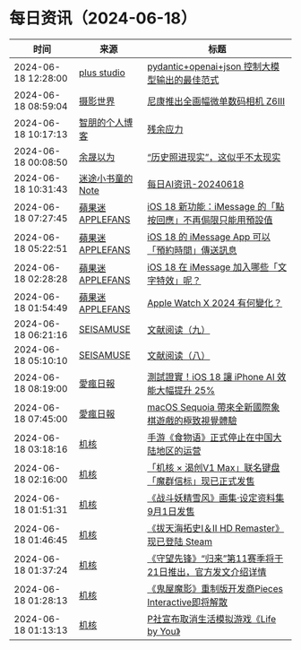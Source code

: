 ﻿# 每日资讯（2024-06-18）

|时间|来源|标题|
|---|---|---|
|2024-06-18 12:28:00|[plus studio](https://studyinglover.com/atom.xml)|[pydantic+openai+json 控制大模型输出的最佳范式](https://studyinglover.com/2024/06/18/pydantic+openai+json:%20%E6%8E%A7%E5%88%B6%E5%A4%A7%E6%A8%A1%E5%9E%8B%E8%BE%93%E5%87%BA%E7%9A%84%E6%9C%80%E4%BD%B3%E8%8C%83%E5%BC%8F/)|
|2024-06-18 08:59:04|[摄影世界](https://feedx.net/rss/photoworld.xml)|[尼康推出全画幅微单数码相机 Z6Ⅲ](https://www.photoworld.com.cn/post/177038)|
|2024-06-18 10:17:13|[智朋的个人博客](https://coffeelize.top/atom.xml)|[残余应力](https://coffeelize.top/posts/24061818.html)|
|2024-06-18 00:08:50|[余晟以为](https://feedpress.me/wx-yurii-says)|[“历史照进现实”，这似乎不太现实](http://mp.weixin.qq.com/s?__biz=MzA3MDMwOTcwMg%3D%3D&mid=2650009963&idx=1&sn=20d216778548b5812c254f791b902a2f)|
|2024-06-18 10:31:43|[迷途小书童的Note](https://xugaoxiang.com/feed)|[每日AI资讯-20240618](https://xugaoxiang.com/2024/06/18/ai-daily-20240618/)|
|2024-06-18 07:27:45|[蘋果迷 APPLEFANS](https://applefans.today/feed/)|[iOS 18 新功能：iMessage 的「點按回應」不再侷限只能用預設值](https://applefans.today/2024-06-ios18-imessage-tapback-features/)|
|2024-06-18 05:22:51|[蘋果迷 APPLEFANS](https://applefans.today/feed/)|[iOS 18 的 iMessage App 可以「預約時間」傳送訊息](https://applefans.today/2024-06-ios-18-imessage-send-later/)|
|2024-06-18 02:28:28|[蘋果迷 APPLEFANS](https://applefans.today/feed/)|[iOS 18 在 iMessage 加入哪些「文字特效」呢？](https://applefans.today/2024-06-ios18-imessage-allnew-ways-to-play-with-text/)|
|2024-06-18 01:54:49|[蘋果迷 APPLEFANS](https://applefans.today/feed/)|[Apple Watch X 2024 有何變化？](https://applefans.today/2024-06-apple-watch-x-rumors/)|
|2024-06-18 06:21:16|[SEISAMUSE](https://www.seis-jun.xyz/atom.xml)|[文献阅读（九）](http://www.seis-jun.xyz/paper-reading-9)|
|2024-06-18 05:10:10|[SEISAMUSE](https://www.seis-jun.xyz/atom.xml)|[文献阅读（八）](http://www.seis-jun.xyz/paper-reading-8)|
|2024-06-18 08:19:00|[愛瘋日報](http://www.iphonetaiwan.org/feeds/posts/default)|[測試證實！iOS 18 讓 iPhone AI 效能大幅提升 25%](https://www.iphonetaiwan.org/2024/06/iphone-15-pro-max-ios18-performance-boost.html)|
|2024-06-18 07:45:00|[愛瘋日報](http://www.iphonetaiwan.org/feeds/posts/default)|[macOS Sequoia 帶來全新國際象棋遊戲的極致視覺體驗](https://www.iphonetaiwan.org/2024/06/macos-sequoia-new-chess-game.html)|
|2024-06-18 03:18:16|[机核](https://www.gcores.com/rss)|[手游《食物语》正式停止在中国大陆地区的运营](https://www.gcores.com/articles/183656)|
|2024-06-18 02:16:00|[机核](https://www.gcores.com/rss)|[「机核 × 渴创V1 Max」联名键盘「魔群信标」现已正式发售](https://www.gcores.com/articles/183619)|
|2024-06-18 01:51:31|[机核](https://www.gcores.com/rss)|[《战斗妖精雪风》画集·设定资料集9月1日发售](https://www.gcores.com/articles/183654)|
|2024-06-18 01:46:45|[机核](https://www.gcores.com/rss)|[《拔天海拓史Ⅰ＆Ⅱ HD Remaster》现已登陆 Steam](https://www.gcores.com/articles/183653)|
|2024-06-18 01:37:24|[机核](https://www.gcores.com/rss)|[《守望先锋》“归来”第11赛季将于21日推出，官方发文介绍详情](https://www.gcores.com/articles/183651)|
|2024-06-18 01:28:13|[机核](https://www.gcores.com/rss)|[《鬼屋魔影》重制版开发商Pieces Interactive即将解散](https://www.gcores.com/articles/183650)|
|2024-06-18 01:13:13|[机核](https://www.gcores.com/rss)|[P社宣布取消生活模拟游戏《Life by You》](https://www.gcores.com/articles/183649)|

